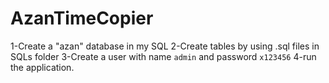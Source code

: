 # AzanTimeCopier

1-Create a "azan" database in my SQL
2-Create tables by using .sql files in SQLs folder
3-Create a user with name `admin` and password `x123456`
4-run the application.
